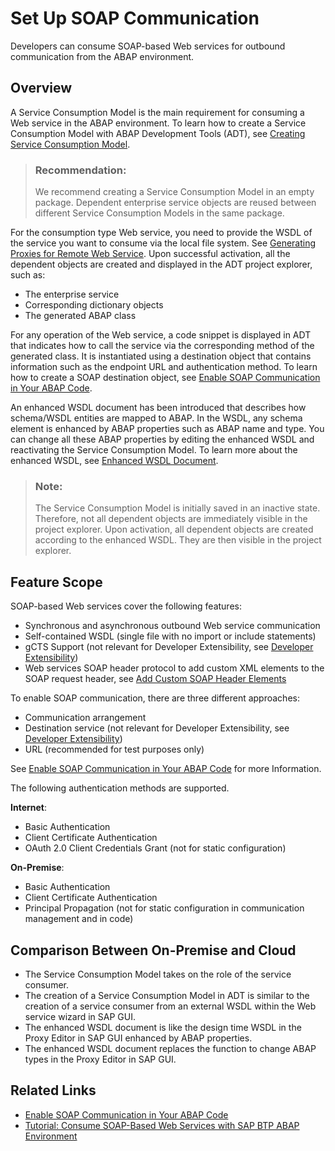 <!-- loio8b6723b265d54c13866fbade4a7a087b -->

# Set Up SOAP Communication

Developers can consume SOAP-based Web services for outbound communication from the ABAP environment.



<a name="loio8b6723b265d54c13866fbade4a7a087b__section_ns2_mfr_hlb"/>

## Overview

A Service Consumption Model is the main requirement for consuming a Web service in the ABAP environment. To learn how to create a Service Consumption Model with ABAP Development Tools \(ADT\), see [Creating Service Consumption Model](https://help.sap.com/docs/BTP/5371047f1273405bb46725a417f95433/96132822b3554016b653d3601bb9ff1a.html?version=Cloud&q=creating%20service%20consumption).

> ### Recommendation:  
> We recommend creating a Service Consumption Model in an empty package. Dependent enterprise service objects are reused between different Service Consumption Models in the same package.

For the consumption type Web service, you need to provide the WSDL of the service you want to consume via the local file system. See [Generating Proxies for Remote Web Service](https://help.sap.com/docs/BTP/5371047f1273405bb46725a417f95433/3b9c145adad147058177cec27cef1f44.html?version=Cloud&q=generating%20proxies). Upon successful activation, all the dependent objects are created and displayed in the ADT project explorer, such as:

-   The enterprise service
-   Corresponding dictionary objects
-   The generated ABAP class

For any operation of the Web service, a code snippet is displayed in ADT that indicates how to call the service via the corresponding method of the generated class. It is instantiated using a destination object that contains information such as the endpoint URL and authentication method. To learn how to create a SOAP destination object, see [Enable SOAP Communication in Your ABAP Code](enable-soap-communication-in-your-abap-code-6ab460e.md).

An enhanced WSDL document has been introduced that describes how schema/WSDL entities are mapped to ABAP. In the WSDL, any schema element is enhanced by ABAP properties such as ABAP name and type. You can change all these ABAP properties by editing the enhanced WSDL and reactivating the Service Consumption Model. To learn more about the enhanced WSDL, see [Enhanced WSDL Document](enhanced-wsdl-document-3a893d9.md).

> ### Note:  
> The Service Consumption Model is initially saved in an inactive state. Therefore, not all dependent objects are immediately visible in the project explorer. Upon activation, all dependent objects are created according to the enhanced WSDL. They are then visible in the project explorer.



<a name="loio8b6723b265d54c13866fbade4a7a087b__section_mzr_21s_flb"/>

## Feature Scope

SOAP-based Web services cover the following features:

-   Synchronous and asynchronous outbound Web service communication
-   Self-contained WSDL \(single file with no import or include statements\)
-   gCTS Support \(not relevant for Developer Extensibility, see [Developer Extensibility](https://help.sap.com/viewer/6aa39f1ac05441e5a23f484f31e477e7/latest/en-US/e1059ff581854a699f15734049f14293.html)\)
-   Web services SOAP header protocol to add custom XML elements to the SOAP request header, see [Add Custom SOAP Header Elements](add-custom-soap-header-elements-3dadfa9.md)

To enable SOAP communication, there are three different approaches:

-   Communication arrangement
-   Destination service \(not relevant for Developer Extensibility, see [Developer Extensibility](https://help.sap.com/viewer/6aa39f1ac05441e5a23f484f31e477e7/latest/en-US/e1059ff581854a699f15734049f14293.html)\)
-   URL \(recommended for test purposes only\)

See [Enable SOAP Communication in Your ABAP Code](enable-soap-communication-in-your-abap-code-6ab460e.md) for more Information.

The following authentication methods are supported.

**Internet**:

-   Basic Authentication
-   Client Certificate Authentication
-   OAuth 2.0 Client Credentials Grant \(not for static configuration\)

**On-Premise**:

-   Basic Authentication
-   Client Certificate Authentication
-   Principal Propagation \(not for static configuration in communication management and in code\)



<a name="loio8b6723b265d54c13866fbade4a7a087b__section_dly_cbs_flb"/>

## Comparison Between On-Premise and Cloud

-   The Service Consumption Model takes on the role of the service consumer.
-   The creation of a Service Consumption Model in ADT is similar to the creation of a service consumer from an external WSDL within the Web service wizard in SAP GUI.
-   The enhanced WSDL document is like the design time WSDL in the Proxy Editor in SAP GUI enhanced by ABAP properties.
-   The enhanced WSDL document replaces the function to change ABAP types in the Proxy Editor in SAP GUI.



<a name="loio8b6723b265d54c13866fbade4a7a087b__section_o5l_lnf_mtb"/>

## Related Links

-   [Enable SOAP Communication in Your ABAP Code](enable-soap-communication-in-your-abap-code-6ab460e.md)
-   [Tutorial: Consume SOAP-Based Web Services with SAP BTP ABAP Environment](https://developers.sap.com/tutorials/abap-environment-soap-web-services.html)

